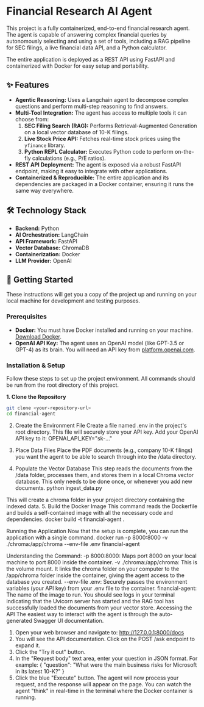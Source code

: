 # Financial Research AI Agent

This project is a fully containerized, end-to-end financial research agent. The agent is capable of answering complex financial queries by autonomously selecting and using a set of tools, including a RAG pipeline for SEC filings, a live financial data API, and a Python calculator.

The entire application is deployed as a REST API using FastAPI and containerized with Docker for easy setup and portability.

## ✨ Features

*   **Agentic Reasoning:** Uses a Langchain agent to decompose complex questions and perform multi-step reasoning to find answers.
*   **Multi-Tool Integration:** The agent has access to multiple tools it can choose from:
    1.  **SEC Filing Search (RAG):** Performs Retrieval-Augmented Generation on a local vector database of 10-K filings.
    2.  **Live Stock Price API:** Fetches real-time stock prices using the `yfinance` library.
    3.  **Python REPL Calculator:** Executes Python code to perform on-the-fly calculations (e.g., P/E ratios).
*   **REST API Deployment:** The agent is exposed via a robust FastAPI endpoint, making it easy to integrate with other applications.
*   **Containerized & Reproducible:** The entire application and its dependencies are packaged in a Docker container, ensuring it runs the same way everywhere.

## 🛠️ Technology Stack

*   **Backend:** Python
*   **AI Orchestration:** LangChain
*   **API Framework:** FastAPI
*   **Vector Database:** ChromaDB
*   **Containerization:** Docker
*   **LLM Provider:** OpenAI

## 🚀 Getting Started

These instructions will get you a copy of the project up and running on your local machine for development and testing purposes.

### Prerequisites

*   **Docker:** You must have Docker installed and running on your machine. [Download Docker](https://www.docker.com/products/docker-desktop/).
*   **OpenAI API Key:** The agent uses an OpenAI model (like GPT-3.5 or GPT-4) as its brain. You will need an API key from [platform.openai.com](https://platform.openai.com/).

### Installation & Setup

Follow these steps to set up the project environment. All commands should be run from the root directory of this project.

**1. Clone the Repository**
```bash
git clone <your-repository-url>
cd financial-agent
```

2. Create the Environment File
Create a file named .env in the project's root directory. This file will securely store your API key. Add your OpenAI API key to it:
OPENAI_API_KEY="sk-..."

3. Place Data Files
Place the PDF documents (e.g., company 10-K filings) you want the agent to be able to search through into the /data directory.
4. Populate the Vector Database
This step reads the documents from the /data folder, processes them, and stores them in a local Chroma vector database. This only needs to be done once, or whenever you add new documents.
python ingest_data.py

This will create a chroma folder in your project directory containing the indexed data.
5. Build the Docker Image
This command reads the Dockerfile and builds a self-contained image with all the necessary code and dependencies.
docker build -t financial-agent .

Running the Application
Now that the setup is complete, you can run the application with a single command.
docker run -p 8000:8000 -v ./chroma:/app/chroma --env-file .env financial-agent

Understanding the Command:
-p 8000:8000: Maps port 8000 on your local machine to port 8000 inside the container.
-v ./chroma:/app/chroma: This is the volume mount. It links the chroma folder on your computer to the /app/chroma folder inside the container, giving the agent access to the database you created.
--env-file .env: Securely passes the environment variables (your API key) from your .env file to the container.
financial-agent: The name of the image to run.
You should see logs in your terminal indicating that the Uvicorn server has started and the RAG tool has successfully loaded the documents from your vector store.
Accessing the API
The easiest way to interact with the agent is through the auto-generated Swagger UI documentation.
1. Open your web browser and navigate to:
http://127.0.0.1:8000/docs
2. You will see the API documentation. Click on the POST /ask endpoint to expand it.
3. Click the "Try it out" button.
4. In the "Request body" text area, enter your question in JSON format. For example:
{
  "question": "What were the main business risks for Microsoft in its latest 10-K?"
}
5. Click the blue "Execute" button.
The agent will now process your request, and the response will appear on the page. You can watch the agent "think" in real-time in the terminal where the Docker container is running.
